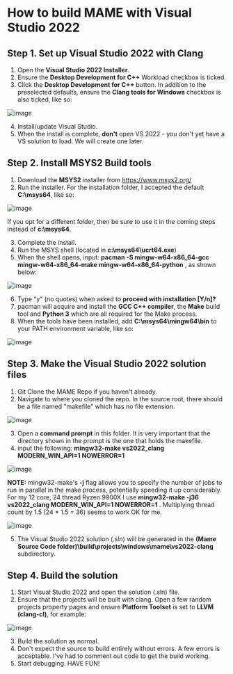 # How to build MAME with Visual Studio 2022

## Step 1. Set up Visual Studio 2022 with Clang

1. Open the **Visual Studio 2022 Installer**.
2. Ensure the **Desktop Development for C++** Workload checkbox is ticked.
3. Click the **Desktop Development for C++** button. In addition to the preselected defaults, ensure the **Clang tools for Windows** checkbox is also ticked, like so:

![image](https://github.com/user-attachments/assets/deec2e92-2c84-4e55-966a-c201e54bfb32)

4. Install/update Visual Studio.
5. When the install is complete, **don't** open VS 2022 - you don't yet have a VS solution to load. We will create one later.
   

## Step 2. Install MSYS2 Build tools

1. Download the **MSYS2** installer from https://www.msys2.org/
2. Run the installer. For the installation folder, I accepted the default **C:\msys64**, like so:

![image](https://github.com/user-attachments/assets/90bb0c38-7450-4b5b-bb94-089e2cf74714)

If you opt for a different folder, then be sure to use it in the coming steps instead of **c:\msys64**.

3. Complete the install. 
4. Run the MSYS shell (located in **c:\msys64\ucrt64.exe**)
5. When the shell opens, input: **pacman -S mingw-w64-x86_64-gcc mingw-w64-x86_64-make mingw-w64-x86_64-python** , as shown below:

![image](https://github.com/user-attachments/assets/0814810e-d512-4482-9e22-9f7128a30744)

6. Type "y" (no quotes) when asked to **proceed with installation [Y/n]?**
7. pacman will acquire and install the **GCC C++ compiler**, the **Make** build tool and **Python 3** which are all required for the Make process.
8. When the tools have been installed, add **C:\msys64\mingw64\bin** to your PATH environment variable, like so:

![image](https://github.com/user-attachments/assets/5a9d1882-b2fd-4af3-a65c-72edf9ed05eb)


## Step 3. Make the Visual Studio 2022 solution files 

1. Git Clone the MAME Repo if you haven't already.
2. Navigate to where you cloned the repo. In the source root, there should be a file named "makefile" which has no file extension.

![image](https://github.com/user-attachments/assets/994691d0-c4ba-48f7-8f3c-51c7efd37b4a)

3. Open a **command prompt** in this folder. It is very important that the directory shown in the prompt is the one that holds the makefile.
4. input the following: **mingw32-make vs2022_clang MODERN_WIN_API=1 NOWERROR=1**

![image](https://github.com/user-attachments/assets/322209df-e5d1-4a4b-8d89-80cb2877a9b1)


**NOTE:** mingw32-make's **-j** flag allows you to specify the number of jobs to run in parallel in the make process, potentially speeding it up considerably. For my 12 core, 24 thread Ryzen 9900X I use **mingw32-make -j36 vs2022_clang MODERN_WIN_API=1 NOWERROR=1** .  Multiplying thread count by 1.5  (24 * 1.5 = 36) seems to work OK for me.

![image](https://github.com/user-attachments/assets/547c6bbd-0d86-4095-8e37-44b97dada597)


5. The Visual Studio 2022 solution (.sln) will be generated in the **(Mame Source Code folder)\build\projects\windows\mame\vs2022-clang** subdirectory.


## Step 4. Build the solution

1. Start Visual Studio 2022 and open the solution (.sln) file.
2. Ensure that the projects will be built with clang. Open a few random projects property pages and ensure **Platform Toolset** is set to **LLVM (clang-cl)**, for example:

![image](https://github.com/user-attachments/assets/3185f5ad-5d72-4cc6-9b9a-4060f8b12646)

3. Build the solution as normal. 
4. Don't expect the source to build entirely without errors. A few errors is acceptable. I've had to comment out code to get the build working.
5. Start debugging. HAVE FUN!
